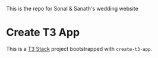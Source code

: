 This is the repo for Sonal & Sanath's wedding website

# Create T3 App

This is a [T3 Stack](https://create.t3.gg/) project bootstrapped with `create-t3-app`.
